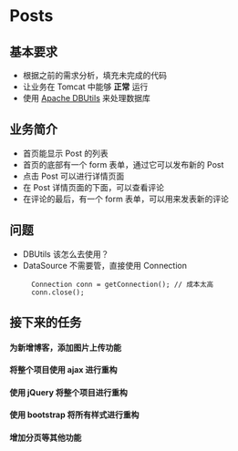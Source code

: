 # Posts

## 基本要求

- 根据之前的需求分析，填充未完成的代码
- 让业务在 Tomcat 中能够 **正常** 运行
- 使用 [Apache DBUtils](https://mvnrepository.com/search?q=dbutils) 来处理数据库

## 业务简介

- 首页能显示 Post 的列表
- 首页的底部有一个 form 表单，通过它可以发布新的 Post
- 点击 Post 可以进行详情页面
- 在 Post 详情页面的下面，可以查看评论
- 在评论的最后，有一个 form 表单，可以用来发表新的评论

## 问题

- DBUtils 该怎么去使用？
- DataSource 不需要管，直接使用 Connection
    ```
      Connection conn = getConnection(); // 成本太高
      conn.close();
    ```
## 接下来的任务

#### 为新增博客，添加图片上传功能
#### 将整个项目使用 ajax 进行重构
#### 使用 jQuery 将整个项目进行重构
#### 使用 bootstrap 将所有样式进行重构
#### 增加分页等其他功能